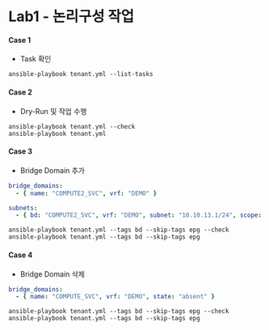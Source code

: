 # Lab1 - 논리구성 작업

#### Case 1

- Task 확인

```
ansible-playbook tenant.yml --list-tasks
```

#### Case 2

- Dry-Run 및 작업 수행

```
ansible-playbook tenant.yml --check
ansible-playbook tenant.yml
```

#### Case 3

- Bridge Domain 추가

```yaml
bridge_domains:
  - { name: "COMPUTE2_SVC", vrf: "DEMO" }

subnets:
  - { bd: "COMPUTE2_SVC", vrf: "DEMO", subnet: "10.10.13.1/24", scope: "public" }
```

```
ansible-playbook tenant.yml --tags bd --skip-tags epg --check
ansible-playbook tenant.yml --tags bd --skip-tags epg
```

#### Case 4

- Bridge Domain 삭제

```yaml
bridge_domains:
  - { name: "COMPUTE_SVC", vrf: "DEMO", state: "absent" }
```

```
ansible-playbook tenant.yml --tags bd --skip-tags epg --check
ansible-playbook tenant.yml --tags bd --skip-tags epg
```